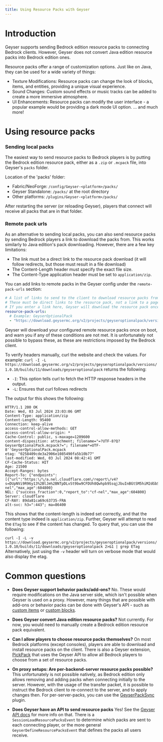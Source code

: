 ```yaml
---
title: Using Resource Packs with Geyser
---
```


# Introduction

Geyser supports sending Bedrock edition resource packs to connecting Bedrock clients. 
However, Geyser does not convert Java edition resource packs into Bedrock edition ones.

Resource packs offer a range of customization options. Just like on Java, they can be used for a wide variety of things:
- Texture Modifications: Resource packs can change the look of blocks, items, and entities, providing a unique visual experience.
- Sound Changes: Custom sound effects or music tracks can be added to create a more immersive atmosphere.
- UI Enhancements: Resource packs can modify the user interface - a popular example would be providing a dark mode UI option.
... and much more!

# Using resource packs

### Sending local packs
The easiest way to send resource packs to Bedrock players is by putting the Bedrock edition resource pack, either as a `.zip` or `.mcpack` file, into Geyser's `packs` folder.

Location of the 'packs' folder:
- Fabric/NeoForge: `/config/Geyser-<platform>/packs/`
- Geyser Standalone: `/packs/` at the root directory
- Other platforms: `/plugins/Geyser-<platform>/packs/`

After restarting the server (or reloading Geyser), players that connect will receive all packs that are in that folder.


### Remote pack urls
As an alternative to sending local packs, you can also send resource packs by sending Bedrock players a link to download the packs from.
This works similarly to Java edition's pack downloading. However, there are a few key limitations:

- The link must be a direct link to the resource pack download (it will follow redirects, but those must result in a file download)
- The Content-Length header must specify the exact file size.
- The Content-Type application header must be set to `application/zip`.

You can add links to remote packs in the Geyser config under the `remote-pack-urls` section:

```yaml
# A list of links to send to the client to download resource packs from.
# These must be direct links to the resource pack, not a link to a page containing the resource pack.
# If you enter a link here, Geyser will download the resource pack once to check if it's in a valid format.
resource-pack-urls:
  # Example: GeyserOptionalPack
  - "https://download.geysermc.org/v2/projects/geyseroptionalpack/versions/latest/builds/latest/downloads/geyseroptionalpack"
```

Geyser will download your configured remote resource packs once on boot, and warn you if any of these conditions are not met.
It is unfortunately not possible to bypass these, as these are restrictions imposed by the Bedrock client. 

To verify headers manually, curl the website and check the values.
For example:
`curl -I -L https://download.geysermc.org/v2/projects/geyseroptionalpack/versions/1.0.10/builds/11/downloads/geyseroptionalpack` returns the following:
- `-I`: This option tells curl to fetch the HTTP response headers in the output.
- `-L`: Ensures that curl follows redirects

The output for this shows the following:
```shell
HTTP/1.1 200 OK
Date: Wed, 03 Jul 2024 23:03:06 GMT
Content-Type: application/zip
Content-Length: 95400
Connection: keep-alive
access-control-allow-methods: GET
access-control-allow-origin: *
Cache-Control: public, s-maxage=1209600
content-disposition: attachment; filename="=?UTF-8?Q?GeyserOptionalPack.mcpack?="; filename*=UTF-8''GeyserOptionalPack.mcpack
etag: "0258409cde3a2906e1085490fa5b10b77"
last-modified: Wed, 03 Jul 2024 08:42:41 GMT
CF-Cache-Status: HIT
Age: 21500
Accept-Ranges: bytes
Report-To: {"endpoints":[{"url":"https:\/\/a.nel.cloudflare.com\/report\/v4?s=DUpNVi9R96y13%2BlJm%2BNTpDLvSt9bw9CFDUh8Qwhpb9SsqjJbuInBGtSM5hiM2dGbSGkUccP4KvSqqD%2FCKrrcQ9ur5at5G0u8FrfooVTKLP%2B4MwGoUl29DwlxeMVg6tX36RjjICmV97M4FlErCZEe%2F3gM%2FA%3D%3D"}],"group":"cf-nel","max_age":604800}
NEL: {"success_fraction":0,"report_to":"cf-nel","max_age":604800}
Server: cloudflare
CF-RAY: 89da81ca69c63735-FRA
alt-svc: h3=":443"; ma=86400
```
This shows that the content-length is indeed set correctly, and that the content type indeed is `application/zip`.
Further, Geyser will attempt to read the `ETag` to see if the content has changed. To query that, you can use the following:

`curl -I -L -v https://download.geysermc.org/v2/projects/geyseroptionalpack/versions/1.0.10/builds/11/downloads/geyseroptionalpack 2>&1 | grep ETag`
Alternatively, just using the `-v` header will turn on verbose mode that would also display the etag.

# Common questions

- **Does Geyser support behavior packs/add-ons?**
No. These would require modifications on the Java server side, which isn't possible when Geyser is used on a proxy. 
However, many things that are possible with add-ons or behavior packs can be done with Geyser's API - such as [custom items](/geyser/custom-items)
or [custom blocks](/geyser/custom-blocks).

- **Does Geyser convert Java edition resource packs?**
Not currently. For now, you would need to manually create a Bedrock edition resource pack equivalent.

- **Can I allow players to choose resource packs themselves?** 
On most Bedrock platforms (except consoles), players are able to download and install resource packs on the client. 
There is also a Geyser extension, [PickPack](https://github.com/onebeastchris/PickPack) that uses the Geyser API to allow all Bedrock players to choose from a set of resource packs.

- **On proxy setups: Are per-backend-server resource packs possible?**
This unfortunately is not possible natively, as Bedrock edition only allows removing and adding packs when connecting initially to the server.
However, with the usage of the transfer packet, it is possible to instruct the Bedrock client to re-connect to the server, and to apply changes then.
For per-server-packs, you can use the [GeyserPackSync](https://github.com/onebeastchris/GeyserPackSync) plugin.

- **Does Geyser have an API to send resource packs**
Yes! See the [Geyser API docs](/geyser/api/) for more info on that. There is a `SessionLoadResourcePacksEvent` to determine which 
packs are sent to each connecting player, or the more general `GeyserDefineResourcePacksEvent` that defines the packs all users receive.

